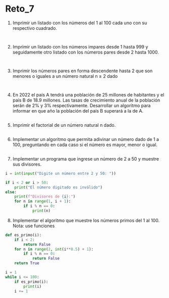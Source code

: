 # Reto_7

1. Imprimir un listado con los números del 1 al 100 cada uno con su respectivo cuadrado.

```python

```
```mermaid

```
2. Imprimir un listado con los números impares desde 1 hasta 999 y seguidamente otro listado con los números pares desde 2 hasta 1000.

```python

```
```mermaid

```
3. Imprimir los números pares en forma descendente hasta 2 que son menores o iguales a un número natural n ≥ 2 dado

```python

```
```mermaid

```
4. En 2022 el país A tendrá una población de 25 millones de habitantes y el país B de 18.9 millones. Las tasas de crecimiento anual de la población serán de 2% y 3% respectivamente. Desarrollar un algoritmo para informar en que año la población del país B superará a la de A.


```python

```
5. Imprimir el factorial de un número natural n dado.

```python

```
6. Implementar un algoritmo que permita adivinar un número dado de 1 a 100, preguntando en cada caso si el número es mayor, menor o igual.


```python

```
7. Implementar un programa que ingrese un número de 2 a 50 y muestre sus divisores.


```python
i = int(input("Digite un número entre 2 y 50: "))

if i < 2 or i > 50:
    print("El número digitado es inválido")
else:
    print(f"Divisores de {i}:")
    for n in range(1, i + 1):
        if i % n == 0:
            print(n)
```
8. Implementar el algoritmo que muestre los números primos del 1 al 100. Nota: use funciones

```python
def es_primo(i):
    if i < 2:
        return False
    for n in range(2, int(i**0.5) + 1):
        if i % n == 0:
            return False
    return True

i = 1
while i <= 100:
    if es_primo(i):
        print(i)
    i += 1
```

